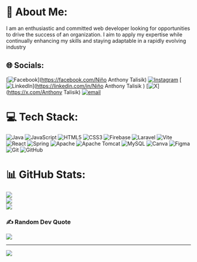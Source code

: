 # 💫 About Me:
I am an enthusiastic and committed web
developer looking for opportunities to drive
the success of an organization.
I aim to apply my expertise while
continually enhancing my skills and
staying adaptable in a rapidly evolving
industry


## 🌐 Socials:
[![Facebook](https://img.shields.io/badge/Facebook-%231877F2.svg?logo=Facebook&logoColor=white)](https://facebook.com/Niño Anthony Talisik) [![Instagram](https://img.shields.io/badge/Instagram-%23E4405F.svg?logo=Instagram&logoColor=white)](https://instagram.com/oninmik21) [![LinkedIn](https://img.shields.io/badge/LinkedIn-%230077B5.svg?logo=linkedin&logoColor=white)](https://linkedin.com/in/Niño Anthony Talisik ) [![X](https://img.shields.io/badge/X-black.svg?logo=X&logoColor=white)](https://x.com/Anthony Talisik) [![email](https://img.shields.io/badge/Email-D14836?logo=gmail&logoColor=white)](mailto:talisikninoanthony@gmail.com) 

# 💻 Tech Stack:
![Java](https://img.shields.io/badge/java-%23ED8B00.svg?style=for-the-badge&logo=openjdk&logoColor=white) ![JavaScript](https://img.shields.io/badge/javascript-%23323330.svg?style=for-the-badge&logo=javascript&logoColor=%23F7DF1E) ![HTML5](https://img.shields.io/badge/html5-%23E34F26.svg?style=for-the-badge&logo=html5&logoColor=white) ![CSS3](https://img.shields.io/badge/css3-%231572B6.svg?style=for-the-badge&logo=css3&logoColor=white) ![Firebase](https://img.shields.io/badge/firebase-%23039BE5.svg?style=for-the-badge&logo=firebase) ![Laravel](https://img.shields.io/badge/laravel-%23FF2D20.svg?style=for-the-badge&logo=laravel&logoColor=white) ![Vite](https://img.shields.io/badge/vite-%23646CFF.svg?style=for-the-badge&logo=vite&logoColor=white) ![React](https://img.shields.io/badge/react-%2320232a.svg?style=for-the-badge&logo=react&logoColor=%2361DAFB) ![Spring](https://img.shields.io/badge/spring-%236DB33F.svg?style=for-the-badge&logo=spring&logoColor=white) ![Apache](https://img.shields.io/badge/apache-%23D42029.svg?style=for-the-badge&logo=apache&logoColor=white) ![Apache Tomcat](https://img.shields.io/badge/apache%20tomcat-%23F8DC75.svg?style=for-the-badge&logo=apache-tomcat&logoColor=black) ![MySQL](https://img.shields.io/badge/mysql-4479A1.svg?style=for-the-badge&logo=mysql&logoColor=white) ![Canva](https://img.shields.io/badge/Canva-%2300C4CC.svg?style=for-the-badge&logo=Canva&logoColor=white) ![Figma](https://img.shields.io/badge/figma-%23F24E1E.svg?style=for-the-badge&logo=figma&logoColor=white) ![Git](https://img.shields.io/badge/git-%23F05033.svg?style=for-the-badge&logo=git&logoColor=white) ![GitHub](https://img.shields.io/badge/github-%23121011.svg?style=for-the-badge&logo=github&logoColor=white)
# 📊 GitHub Stats:
![](https://github-readme-stats.vercel.app/api?username=AnthonyTalisik&theme=dark&hide_border=false&include_all_commits=false&count_private=false)<br/>
![](https://github-readme-streak-stats.herokuapp.com/?user=AnthonyTalisik&theme=dark&hide_border=false)<br/>
![](https://github-readme-stats.vercel.app/api/top-langs/?username=AnthonyTalisik&theme=dark&hide_border=false&include_all_commits=false&count_private=false&layout=compact)

### ✍️ Random Dev Quote
![](https://quotes-github-readme.vercel.app/api?type=horizontal&theme=radical)

---
[![](https://visitcount.itsvg.in/api?id=AnthonyTalisik&icon=5&color=0)](https://visitcount.itsvg.in)

<!-- Proudly created with GPRM ( https://gprm.itsvg.in ) -->

